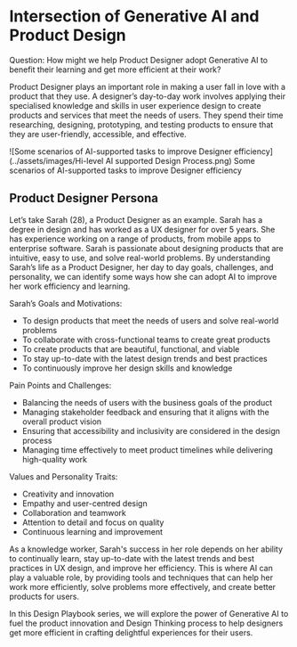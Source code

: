 # Intersection of Generative AI and Product Design

Question: How might we help Product Designer adopt Generative AI to benefit their learning and get more efficient at their work?

Product Designer plays an important role in making a user fall in love with a product that they use. A designer’s day-to-day work involves applying their specialised knowledge and skills in user experience design to create products and services that meet the needs of users. They  spend their time researching, designing, prototyping, and testing products to ensure that they are user-friendly, accessible, and effective. 

![Some scenarios of AI-supported tasks to improve Designer efficiency](../assets/images/Hi-level AI supported Design Process.png)
Some scenarios of AI-supported tasks to improve Designer efficiency

## Product Designer Persona
Let’s take Sarah (28), a Product Designer as an example. Sarah has a degree in design and has worked as a UX designer for over 5 years. She has experience working on a range of products, from mobile apps to enterprise software. Sarah is passionate about designing products that are intuitive, easy to use, and solve real-world problems. By understanding Sarah’s life as a Product Designer, her day to day goals, challenges, and personality, we can identify some ways how she can adopt AI to improve her work efficiency and learning.

Sarah’s Goals and Motivations: 

- To design products that meet the needs of users and solve real-world problems
- To collaborate with cross-functional teams to create great products
- To create products that are beautiful, functional, and viable
- To stay up-to-date with the latest design trends and best practices
- To continuously improve her design skills and knowledge

Pain Points and Challenges:

- Balancing the needs of users with the business goals of the product
- Managing stakeholder feedback and ensuring that it aligns with the overall product vision
- Ensuring that accessibility and inclusivity are considered in the design process
- Managing time effectively to meet product timelines while delivering high-quality work

Values and Personality Traits:

- Creativity and innovation
- Empathy and user-centred design
- Collaboration and teamwork
- Attention to detail and focus on quality
- Continuous learning and improvement

As a knowledge worker, Sarah's success in her role depends on her ability to continually learn, stay up-to-date with the latest trends and best practices in UX design, and improve her efficiency. This is where AI can play a valuable role, by providing tools and techniques that can help her work more efficiently, solve problems more effectively, and create better products for users. 

In this Design Playbook series, we will explore the power of Generative AI to fuel the product innovation and Design Thinking process to help designers get more efficient in crafting delightful experiences for their users.
